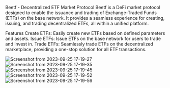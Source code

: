 Beetf - Decentralized ETF Market Protocol
Beetf is a DeFi market protocol designed to enable the issuance and trading of Exchange-Traded Funds (ETFs) on the base network. It provides a seamless experience for creating, issuing, and trading decentralized ETFs, all within a unified platform.

Features
Create ETFs: Easily create new ETFs based on defined parameters and assets.
Issue ETFs: Issue ETFs on the base network for users to trade and invest in.
Trade ETFs: Seamlessly trade ETFs on the decentralized marketplace, providing a one-stop solution for all ETF transactions.

![Screenshot from 2023-09-25 17-19-27](https://github.com/afolabidamilare08/bridgooor/assets/66940336/2e8a905b-dc3a-478c-b371-0ba3cec46bf1)
![Screenshot from 2023-09-25 17-19-35](https://github.com/afolabidamilare08/bridgooor/assets/66940336/78bd9245-a4be-43e1-807d-0007f6a5a55b)
![Screenshot from 2023-09-25 17-19-45](https://github.com/afolabidamilare08/bridgooor/assets/66940336/eb78e6c1-92b6-4b0b-b936-75d4997021ad)
![Screenshot from 2023-09-25 17-19-52](https://github.com/afolabidamilare08/bridgooor/assets/66940336/d8a717ec-a395-4a4a-ac70-665e28ff8a49)
![Screenshot from 2023-09-25 17-19-56](https://github.com/afolabidamilare08/bridgooor/assets/66940336/69bbb81e-bc5e-47d0-a405-ea09fd93c0f1)
